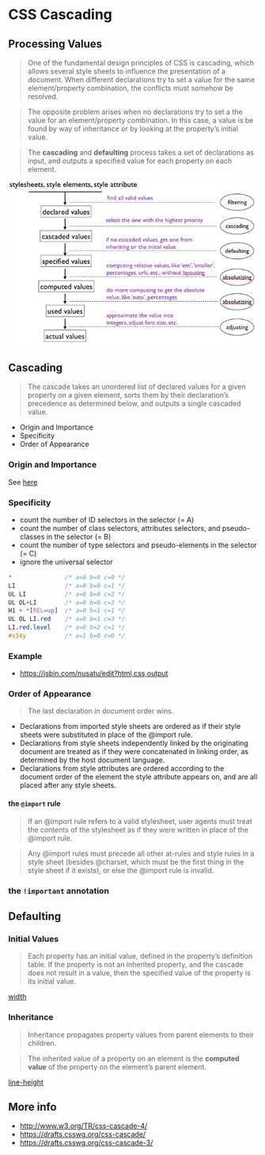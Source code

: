 # CSS Cascading

## Processing Values

>One of the fundamental design principles of CSS is cascading, which allows several style sheets to influence the presentation of a document. When different declarations try to set a value for the same element/property combination, the conflicts must somehow be resolved.

>The opposite problem arises when no declarations try to set a the value for an element/property combination. In this case, a value is be found by way of inheritance or by looking at the property’s initial value.

>The **cascading** and **defaulting** process takes a set of declarations as input, and outputs a specified value for each property on each element.

![value](images/process-value.png)

## Cascading

>The cascade takes an unordered list of declared values for a given property on a given element, sorts them by their declaration’s precedence as determined below, and outputs a single cascaded value.

* Origin and Importance
* Specificity
* Order of Appearance

### Origin and Importance

See [here](https://drafts.csswg.org/css-cascade/#cascade-origin)

### Specificity

* count the number of ID selectors in the selector (= A)
* count the number of class selectors, attributes selectors, and pseudo-classes in the selector (= B)
* count the number of type selectors and pseudo-elements in the selector (= C)
* ignore the universal selector

```css
*               /* a=0 b=0 c=0 */
LI              /* a=0 b=0 c=1 */
UL LI           /* a=0 b=0 c=2 */
UL OL+LI        /* a=0 b=0 c=3 */
H1 + *[REL=up]  /* a=0 b=1 c=1 */
UL OL LI.red    /* a=0 b=1 c=3 */
LI.red.level    /* a=0 b=2 c=1 */
#x34y           /* a=1 b=0 c=0 */
```

### Example

* <https://jsbin.com/nusatu/edit?html,css,output>

### Order of Appearance

>The last declaration in document order wins.

* Declarations from imported style sheets are ordered as if their style sheets were substituted in place of the @import rule.
* Declarations from style sheets independently linked by the originating document are treated as if they were concatenated in linking order, as determined by the host document language.
* Declarations from style attributes are ordered according to the document order of the element the style attribute appears on, and are all placed after any style sheets.

#### the `@import` rule

>If an @import rule refers to a valid stylesheet, user agents must treat the contents of the stylesheet as if they were written in place of the @import rule.

>Any @import rules must precede all other at-rules and style rules in a style sheet (besides @charset, which must be the first thing in the style sheet if it exists), or else the @import rule is invalid. 

### the `!important` annotation

## Defaulting

### Initial Values

>Each property has an initial value, defined in the property’s definition table. If the property is not an inherited property, and the cascade does not result in a value, then the specified value of the property is its initial value.

[width](https://drafts.csswg.org/css-box-3/#the-width-and-height-properties)


### Inheritance

>Inheritance propagates property values from parent elements to their children.

>The inherited value of a property on an element is the **computed value** of the property on the element’s parent element.

[line-height](http://www.w3.org/TR/CSS2/visudet.html#propdef-line-height)


## More info

* <http://www.w3.org/TR/css-cascade-4/>
* <https://drafts.csswg.org/css-cascade/>
* <https://drafts.csswg.org/css-cascade-3/>
